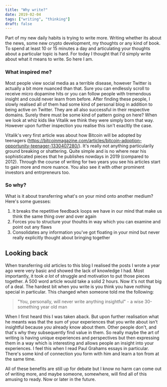 ```yaml
---
title: "Why write?"
date: 2019-02-04
tags: ["writing", "thinking"]
draft: false
---
```


Part of my new daily habits is trying to write more. Writing whether its about the news, some new crypto development, my thoughts or any kind of book. To spend at least 10 or 15 minutes a day and articulating your thoughts about a particular topic is hard. For today I thought that I'd simply write about what it means to write. So here I am.

### What inspired me?

Most people view social media as a terrible disease, however Twitter is actually a bit more nuanced than that. Sure you can endlessly scroll to receive micro dopamine hits or you can follow people with tremendous insight and could never learn from before. After finding these people, I slowly realised all of them had some kind of personal blog in addition to being active on Twitter. They are all also successful in their respective domains. Surely there must be some kind of pattern going on here? When we look at whiz kids like Vitalik we think they were simply born that way. However upon further inspection you realise this isn't exacltly the case. 

Vitalik's very first article was about how Bitcoin will be adopted by teenagers (https://bitcoinmagazine.com/articles/bitcoin-adoption-opportunity-teenager-1330407280/). It's really not anything particularily ground breaking or shattering. Quite simple and is no where near his sophisticated pieces that he publishes nowdays in 2019 (compared to 2012). Through the course of writing for two years you see his articles start to gain more and more nuance. You also see it with other prominent investors and entrpreneurs too. 

### So why?

What is it about transferring what's on your mind onto another medium? Here's some guesses:

1. It breaks the repetitive feedback loops we have in our mind that make us think the same thing over and over again
2. Forces you to structure your thouhts in way which you can examine and point out any flaws
3. Consolidates any information you've got floating in your mind but never really explicitly thought about bringing together

## Looking back

When transferring old articles to this blog I realised the posts I wrote a year ago were very basic and showed the lack of knowledge I had. Most importantly, it took *a lot* of struggle and motivation to put those pieces together. A 500 word article would take a solid 2 hours. Now it's not that big of a deal. The hardest bit when you write is you think you have nothing special in particular. This changed when someone told me the following:

> "You, personally, will never write anything insightful" - a wise 30-something year old man

When I first heard this I was taken aback. But upon further realisation what he meants was that the sum of your experiences that you write about isn't insightful because *you* already know about them. Other people don't, and that's why they subsequently find value in them. So really maybe the art of writing is having unique experiences and perspectives but then expressing them in a way which is interesting and allows people an insight into your experiences. I feel this when I read Paul Grahams essays in particular. There's some kind of connection you form with him and learn a ton from at the same time.

All of these benefits are still up for debate but I know no harm can come out of writing more, and maybe someone, somewhere, will find all of this amusing to ready. Now or later in the future.